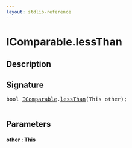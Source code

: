 ```yaml
---
layout: stdlib-reference
---
```


# IComparable\.lessThan

## Description





## Signature 

<pre>
<span class="code_keyword">bool</span> <a href="/stdlib-reference/interfaces/IComparable/index" class="code_type">IComparable</a>.<a href="/stdlib-reference/interfaces/IComparable/lessThan">lessThan</a>(<span class="code_keyword">This</span> <span class='code_param'>other</span>);

</pre>

## Parameters

#### other : This

